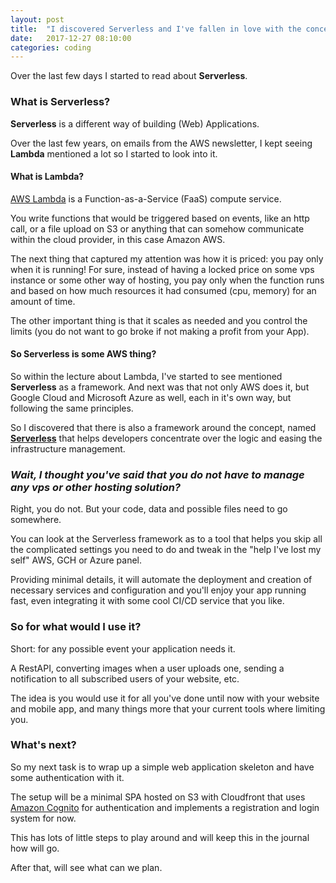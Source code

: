 ```yaml
---
layout: post
title:  "I discovered Serverless and I've fallen in love with the concept"
date:   2017-12-27 08:10:00
categories: coding
---
```

<p>Over the last few days I started to read about <strong>Serverless</strong>.</p>

<h3>What is Serverless?</h3>

<p><strong>Serverless</strong> is a different way of building (Web) Applications.</p>
<p>Over the last few years, on emails from the AWS newsletter, I kept seeing <strong>Lambda</strong> mentioned a lot so I started to look into it.</p>

<h4>What is Lambda?</h4>

<p><a href="http://docs.aws.amazon.com/lambda/latest/dg/welcome.html">AWS Lambda</a> is a Function-as-a-Service (FaaS) compute service.</p>
<p>You write functions that would be triggered based on events, like an http call, or a file upload on S3 or anything that can somehow communicate within the cloud provider, in this case Amazon AWS.</p>
<p>The next thing that captured my attention was how it is priced: you pay only when it is running! For sure, instead of having a locked price on some vps instance or some other way of hosting, you pay only when the function runs and based on how much resources it had consumed (cpu, memory) for an amount of time.</p>
<p>The other important thing is that it scales as needed and you control the limits (you do not want to go broke if not making a profit from your App).</p>

<h4>So Serverless is some AWS thing?</h4>
<p>So within the lecture about Lambda, I've started to see mentioned <strong>Serverless</strong> as a framework. And next was that not only AWS does it, but Google Cloud and Microsoft Azure as well, each in it's own way, but following the same principles.</p>
<p>So I discovered that there is also a framework around the concept, named <a href="https://serverless.com/learn/"><strong>Serverless</strong></a> that helps developers concentrate over the logic and easing the infrastructure management.</p>

<h3><em>Wait, I thought you've said that you do not have to manage any vps or other hosting solution?</em></h3>

<p>Right, you do not. But your code, data and possible files need to go somewhere.</p>
<p>You can look at the Serverless framework as to a tool that helps you skip all the complicated settings you need to do and tweak in the "help I've lost my self" AWS, GCH or Azure panel.</p>
<p>Providing minimal details, it will automate the deployment and creation of necessary services and configuration and you'll enjoy your app running fast, even integrating it with some cool CI/CD service that you like.</p>

<h3>So for what would I use it?</h3>

<p>Short: for any possible event your application needs it.</p>
<p>A RestAPI, converting images when a user uploads one, sending a notification to all subscribed users of your website, etc.</p>
<p>The idea is you would use it for all you've done until now with your website and mobile app, and many things more that your current tools where limiting you.</p>

<h3>What's next?</h3>

<p>So my next task is to wrap up a simple web application skeleton and have some authentication with it.</p>
<p>The setup will be a minimal SPA hosted on S3 with Cloudfront that uses <a href="https://docs.aws.amazon.com/cognito/latest/developerguide/what-is-amazon-cognito.html">Amazon Cognito</a> for authentication and implements a registration and login system for now.</p>
<p>This has lots of little steps to play around and will keep this in the journal how will go.</p>
<p>After that, will see what can we plan.</p>
